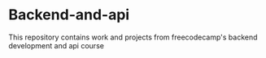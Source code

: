 # Backend-and-api
This repository contains work and projects from freecodecamp's backend development and api course
